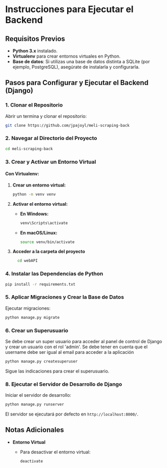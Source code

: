 
# Instrucciones para Ejecutar el Backend

## Requisitos Previos

- **Python 3.x** instalado.
- **Virtualenv** para crear entornos virtuales en Python.
- **Base de datos**: Si utilizas una base de datos distinta a SQLite (por ejemplo, PostgreSQL), asegúrate de instalarla y configurarla.

## Pasos para Configurar y Ejecutar el Backend (Django)

### 1. Clonar el Repositorio

Abrir un termina y clonar el repositorio:

```bash
git clone https://github.com/jpajoyl/meli-scraping-back
```

### 2. Navegar al Directorio del Proyecto

```bash
cd meli-scraping-back
```

### 3. Crear y Activar un Entorno Virtual

#### Con Virtualenv:

1. **Crear un entorno virtual:**

   ```bash
   python -m venv venv
   ```

2. **Activar el entorno virtual:**

   - **En Windows:**

     ```bash
     venv\Scripts\activate
     ```

   - **En macOS/Linux:**

     ```bash
     source venv/bin/activate
     ```
3. **Acceder a la carpeta del proyecto**
   ```bash
     cd webAPI
     ```

### 4. Instalar las Dependencias de Python

```bash
pip install -r requirements.txt
```

### 5. Aplicar Migraciones y Crear la Base de Datos

Ejecutar migraciones:

```bash
python manage.py migrate
```

### 6. Crear un Superusuario

Se debe crear un super usuario para acceder al panel de control de Django y crear un usuario con el rol 'admin'. Se debe tener en cuenta que el username debe ser igual al email para acceder a la aplicación

```bash
python manage.py createsuperuser
```

Sigue las indicaciones para crear el superusuario.

### 8. Ejecutar el Servidor de Desarrollo de Django

Iniciar el servidor de desarrollo:

```bash
python manage.py runserver
```

El servidor se ejecutará por defecto en `http://localhost:8000/`.

## Notas Adicionales

- **Entorno Virtual**

  - Para desactivar el entorno virtual:

    ```bash
    deactivate
    ```
